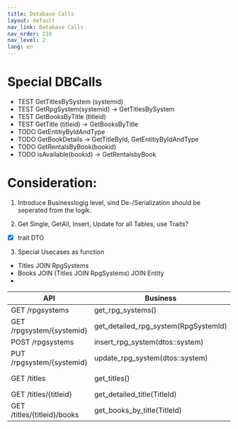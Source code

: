 ```yaml
---
title: Database Calls
layout: default
nav_link: Database Calls
nav_order: 210
nav_level: 2
lang: en
---
```


# Special DBCalls
- TEST GetTitlesBySystem (systemid)
- TEST GetRpgSystem(systemid) -> GetTitlesBySystem
- TEST GetBooksByTitle (titleid)
- TEST GetTitle (titleid) -> GetBooksByTitle
- TODO GetEntitiyByIdAndType
- TODO GetBookDetails -> GetTitleById, GetEntitiyByIdAndType
- TODO GetRentalsByBook(bookid)
- TODO isAvailable(bookid) -> GetRentalsbyBook

# Consideration:
1. Introduce Businesslogig level, sind De-/Serialization should be seperated from the logik.

2. Get Single, GetAll, Insert, Update for all Tables, use Traits?
  - [x] trait DTO


3. Special Usecases as function
  - Titles JOIN RpgSystems
  - Books JOIN (Titles JOIN RpgSystems) JOIN Entity
  -

  | API                         | Business                             | Database                                                          | Comment     |
|-----------------------------|--------------------------------------|-------------------------------------------------------------------|-------------|
| GET /rpgsystems             | get_rpg_systems()                    | get_rpg_systems()                                                 |             |
| GET /rpgsystem/{systemid}   | get_detailed_rpg_system(RpgSystemId) | get_rpg_system(RpgSystemId) get_titles_by_rpg_system(RpgSystemId) |  Rename API |
| POST /rpgsystems            | insert_rpg_system(dtos::system)      | insert_rpg_system(dmos::RpgSystem)                                |             |
| PUT /rpgsystem/{systemid}   | update_rpg_system(dtos::system)      | update_rpg_system(dmos::RpgSystem)                                | Rename API  |
| GET /titles                 | get_titles()                         | get_titles() get_rpg_system(RpgSystemId)                          | JOIN?       |
| GET /titles/{titleid}       | get_detailed_title(TitleId)          | get_rpg_system(RpgSystemId)                                       | JOIN?       |
| GET /titles/{titleid}/books | get_books_by_title(TitleId)          | get_books_by_title(TitleId)           

